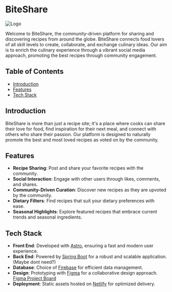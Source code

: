 # BiteShare
![Logo](https://github.com/Sanmeet-EWU/github-teams-project-bid-team-404/assets/95836306/4b73fbe1-dd64-4f41-a0df-1101aad9cb8c)

Welcome to BiteShare, the community-driven platform for sharing and discovering recipes from around the globe. BiteShare connects food lovers of all skill levels to create, collaborate, and exchange culinary ideas. Our aim is to enrich the culinary experience through a vibrant social media approach, promoting the best recipes through community engagement.

## Table of Contents

- [Introduction](#introduction)
- [Features](#features)
- [Tech Stack](#tech-stack)

## Introduction

BiteShare is more than just a recipe site; it's a place where cooks can share their love for food, find inspiration for their next meal, and connect with others who share their passion. Our platform is designed to naturally promote the best and most loved recipes as voted on by the community.

## Features

- **Recipe Sharing**: Post and share your favorite recipes with the community.
- **Social Interaction**: Engage with other users through likes, comments, and shares.
- **Community-Driven Curation**: Discover new recipes as they are upvoted by the community.
- **Dietary Filters**: Find recipes that suit your dietary preferences with ease.
- **Seasonal Highlights**: Explore featured recipes that embrace current trends and seasonal ingredients.

## Tech Stack

- **Front End**: Developed with [Astro](https://astro.build/), ensuring a fast and modern user experience.
- **Back End**: Powered by [Spring Boot](https://spring.io/projects/spring-boot) for a robust and scalable application.(Maybe dont need?)
- **Database**: Choice of [Firebase](https://firebase.google.com/) for efficient data management.
- **Design**: Prototyping with [Figma](https://www.figma.com/) for a collaborative design approach. [Figma Project Board](https://www.figma.com/design/mZK5MDttDAjN6u0y2jLsvX/CSCD350-Project-Board?node-id=0%3A1&t=NJCGsHXfB2AsfG67-1)
- **Deployment**: Static assets hosted on [Netlify](https://www.netlify.com/) for optimized delivery.
